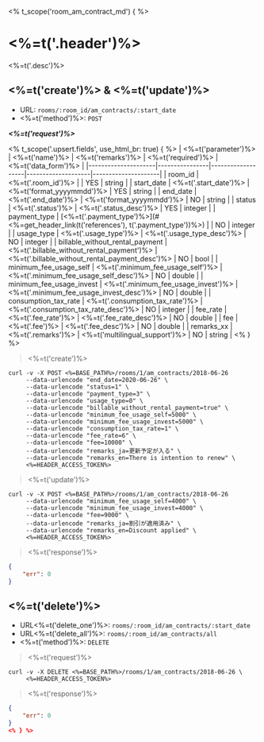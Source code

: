 <% t_scope('room_am_contract_md') { %>
# <%=t('.header')%>

<%=t('.desc')%>

## <%=t('create')%> & <%=t('update')%>

- URL: `rooms/:room_id/am_contracts/:start_date`
- <%=t('method')%>: `POST`

***<%=t('request')%>***

<% t_scope('.upsert.fields', use_html_br: true) { %>
| <%=t('parameter')%> | <%=t('name')%> | <%=t('remarks')%> | <%=t('required')%> | <%=t('data_form')%> |
|---------------------|----------------|-------------------|--------------------|---------------------|
| room_id | <%=t('.room_id')%> | | YES | string |
| start_date | <%=t('.start_date')%> | <%=t('format_yyyymmdd')%> | YES | string |
| end_date | <%=t('.end_date')%> | <%=t('format_yyyymmdd')%> | NO | string |
| status | <%=t('.status')%> | <%=t('.status_desc')%> | YES | integer |
| payment_type | [<%=t('.payment_type')%>](#<%=get_header_link(t('references'), t('.payment_type'))%>) | | NO | integer |
| usage_type | <%=t('.usage_type')%> | <%=t('.usage_type_desc')%> | NO | integer |
| billable_without_rental_payment | <%=t('.billable_without_rental_payment')%> |  <%=t('.billable_without_rental_payment_desc')%> | NO | bool |
| minimum_fee_usage_self | <%=t('.minimum_fee_usage_self')%> | <%=t('.minimum_fee_usage_self_desc')%> | NO | double |
| minimum_fee_usage_invest | <%=t('.minimum_fee_usage_invest')%> | <%=t('.minimum_fee_usage_invest_desc')%> | NO | double |
| consumption_tax_rate | <%=t('.consumption_tax_rate')%> | <%=t('.consumption_tax_rate_desc')%> | NO | integer |
| fee_rate | <%=t('.fee_rate')%> | <%=t('.fee_rate_desc')%> | NO | double |
| fee | <%=t('.fee')%> | <%=t('.fee_desc')%> | NO | double |
| remarks_xx | <%=t('.remarks')%> | <%=t('multilingual_support')%> | NO | string |
<% } %>

> <%=t('create')%>

```shell
curl -v -X POST <%=BASE_PATH%>/rooms/1/am_contracts/2018-06-26
     --data-urlencode "end_date=2020-06-26" \
     --data-urlencode "status=1" \
     --data-urlencode "payment_type=3" \
     --data-urlencode "usage_type=0" \
     --data-urlencode "billable_without_rental_payment=true" \
     --data-urlencode "minimum_fee_usage_self=5000" \
     --data-urlencode "minimum_fee_usage_invest=5000" \
     --data-urlencode "consumption_tax_rate=1" \
     --data-urlencode "fee_rate=6" \
     --data-urlencode "fee=10000" \
     --data-urlencode "remarks_ja=更新予定が入る" \
     --data-urlencode "remarks_en=There is intention to renew" \
     <%=HEADER_ACCESS_TOKEN%>
```

> <%=t('update')%>

```shell
curl -v -X POST <%=BASE_PATH%>/rooms/1/am_contracts/2018-06-26
     --data-urlencode "minimum_fee_usage_self=4000" \
     --data-urlencode "minimum_fee_usage_invest=4000" \
     --data-urlencode "fee=9000" \
     --data-urlencode "remarks_ja=割引が適用済み" \
     --data-urlencode "remarks_en=Discount applied" \
     <%=HEADER_ACCESS_TOKEN%>
```

> <%=t('response')%>

```json
{
    "err": 0
}
```

## <%=t('delete')%>

- URL<%=t('delete_one')%>: `rooms/:room_id/am_contracts/:start_date`
- URL<%=t('delete_all')%>: `rooms/:room_id/am_contracts/all`
- <%=t('method')%>: `DELETE`

> <%=t('request')%>

```shell
curl -v -X DELETE <%=BASE_PATH%>/rooms/1/am_contracts/2018-06-26 \
     <%=HEADER_ACCESS_TOKEN%>
```

> <%=t('response')%>

```json
{
    "err": 0
}
<% } %>

